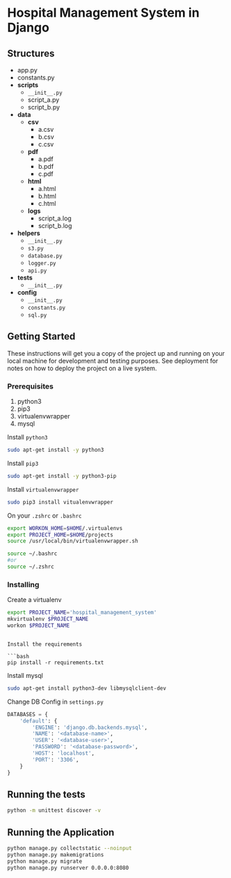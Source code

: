 # Hospital Management System in Django


## Structures

- app.py
- constants.py
- **scripts**
    - `__init__.py`
    - script_a.py
    - script_b.py
- **data**
    - **csv**
        - a.csv
        - b.csv
        - c.csv
    - **pdf**
        - a.pdf
        - b.pdf
        - c.pdf
    - **html**
        - a.html
        - b.html
        - c.html
    - **logs**
        - script_a.log
        - script_b.log
- **helpers**
    - `__init__.py`
    - `s3.py`
    - `database.py`
    - `logger.py`
    - `api.py`
- **tests**
    - `__init__.py`
- **config**
    - `__init__.py`
    - `constants.py`
    - `sql.py`
    
## Getting Started

These instructions will get you a copy of the project up and running on your local machine for development and testing purposes. See deployment for notes on how to deploy the project on a live system.

### Prerequisites
1. python3 
2. pip3
3. virtualenvwrapper
4. mysql

Install `python3`
```bash
sudo apt-get install -y python3 
```

Install `pip3`
```bash
sudo apt-get install -y python3-pip
```

Install `virtualenvwrapper`
```bash
sudo pip3 install vitualenvwrapper
```

On your `.zshrc` or `.bashrc`
```bash
export WORKON_HOME=$HOME/.virtualenvs
export PROJECT_HOME=$HOME/projects
source /usr/local/bin/virtualenvwrapper.sh
```

```bash
source ~/.bashrc
#or
source ~/.zshrc
```

### Installing

Create a virtualenv

```bash
export PROJECT_NAME='hospital_management_system'
mkvirtualenv $PROJECT_NAME
workon $PROJECT_NAME
```

```

Install the requirements

```bash
pip install -r requirements.txt
```


Install mysql
```bash
sudo apt-get install python3-dev libmysqlclient-dev
```

Change DB Config in `settings.py`
```python
DATABASES = {
    'default': {
        'ENGINE': 'django.db.backends.mysql',
        'NAME': '<database-name>',
        'USER': '<database-user>',
        'PASSWORD': '<database-password>',
        'HOST': 'localhost',
        'PORT': '3306',
    }
}

```

## Running the tests

```bash
python -m unittest discover -v
```


## Running the Application

```bash
python manage.py collectstatic --noinput
python manage.py makemigrations
python manage.py migrate
python manage.py runserver 0.0.0.0:8080